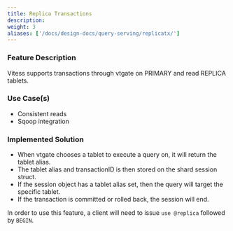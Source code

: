 ```yaml
---
title: Replica Transactions
description:
weight: 3
aliases: ['/docs/design-docs/query-serving/replicatx/'] 
---
```


### Feature Description

Vitess supports transactions through vtgate on PRIMARY and read REPLICA tablets.

### Use Case(s)

* Consistent reads
* Sqoop integration

### Implemented Solution

- When vtgate chooses a tablet to execute a query on, it will return the tablet alias.
- The tablet alias and transactionID is then stored on the shard session struct.
- If the session object has a tablet alias set, then the query will target the specific tablet.
- If the transaction is committed or rolled back, the session will end.

In order to use this feature, a client will need to issue `use @replica` followed by `BEGIN`.
